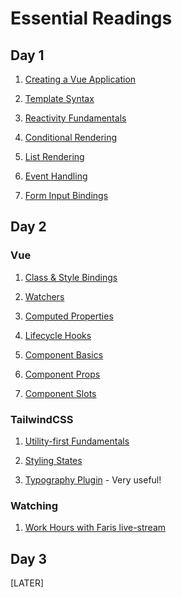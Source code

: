 # Essential Readings

## Day 1

1. [Creating a Vue Application](https://vuejs.org/guide/essentials/application.html)

2. [Template Syntax](https://vuejs.org/guide/essentials/template-syntax.html)

3. [Reactivity Fundamentals](https://vuejs.org/guide/essentials/reactivity-fundamentals.html)

4. [Conditional Rendering](https://vuejs.org/guide/essentials/conditional.html)

5. [List Rendering](https://vuejs.org/guide/essentials/list.html)

6. [Event Handling](https://vuejs.org/guide/essentials/event-handling.html)

7. [Form Input Bindings](https://vuejs.org/guide/essentials/forms.html)

## Day 2

### Vue

1. [Class & Style Bindings](https://vuejs.org/guide/essentials/class-and-style.html)

1. [Watchers](https://vuejs.org/guide/essentials/watchers.html)

1. [Computed Properties](https://vuejs.org/guide/essentials/computed.html)

1. [Lifecycle Hooks](https://vuejs.org/guide/essentials/lifecycle.html)

1. [Component Basics](https://vuejs.org/guide/essentials/component-basics.html)

1. [Component Props](https://vuejs.org/guide/components/props.html)

1. [Component Slots](https://vuejs.org/guide/components/slots.html)

### TailwindCSS

1. [Utility-first Fundamentals](https://tailwindcss.com/docs/utility-first)

1. [Styling States](https://tailwindcss.com/docs/hover-focus-and-other-states)

1. [Typography Plugin](https://tailwindcss.com/docs/plugins#typography) - Very useful!

### Watching

1. [Work Hours with Faris live-stream](https://www.youtube.com/live/pu6SlwjYjYI?si=tbKehd1abvdYtiis)

## Day 3

[LATER]
